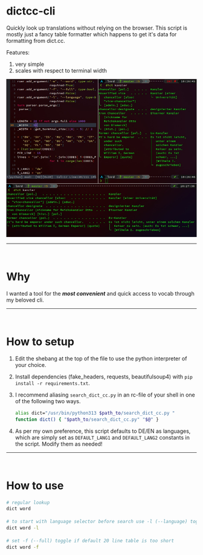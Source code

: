 # dictcc-cli
Quickly look up translations without relying on the browser. This script is 
mostly just a fancy table formatter which happens to get it's data for 
formatting from dict.cc.

Features:
1. very simple
2. scales with respect to terminal width

<img src="https://github.com/thstkn/dictcc-cli/blob/main/screenshot.jpeg" width="600">

---
<br>

# Why
I wanted a tool for the ***most convenient*** and quick access to vocab through my
beloved cli.

---
<br>

# How to setup
1. Edit the shebang at the top of the file to use the python interpreter of your
   choice.
2. Install dependencies (fake_headers, requests, beautifulsoup4) with `pip install
    -r requirements.txt`.
3. I recommend aliasing `search_dict_cc.py` in an rc-file of your shell in one of
   the following two ways.

   ``` bash
   alias dict="/usr/bin/python313 $path_to/search_dict_cc.py "
   function dict() { "$path_to/search_dict_cc.py" "$@" }
   ```

4. As per my own preference, this script defaults to DE/EN as languages, which are
   simply set as `DEFAULT_LANG1` and `DEFAULT_LANG2` constants in the script. 
   Modify them as needed!

---
<br>

# How to use

``` bash
# regular lookup
dict word

# to start with language selector before search use -l (--language) toggle
dict word -l

# set -f (--full) toggle if default 20 line table is too short 
dict word -f
```
